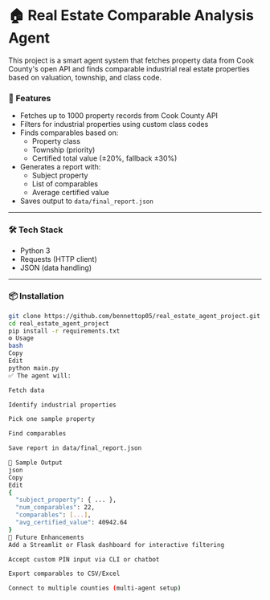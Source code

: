 # 🏠 Real Estate Comparable Analysis Agent

This project is a smart agent system that fetches property data from Cook County's open API and finds comparable industrial real estate properties based on valuation, township, and class code.

### 🚀 Features

- Fetches up to 1000 property records from Cook County API
- Filters for industrial properties using custom class codes
- Finds comparables based on:
  - Property class
  - Township (priority)
  - Certified total value (±20%, fallback ±30%)
- Generates a report with:
  - Subject property
  - List of comparables
  - Average certified value
- Saves output to `data/final_report.json`

---

### 🛠️ Tech Stack

- Python 3
- Requests (HTTP client)
- JSON (data handling)

---

### 📦 Installation

```bash
git clone https://github.com/bennettop05/real_estate_agent_project.git
cd real_estate_agent_project
pip install -r requirements.txt
⚙️ Usage
bash
Copy
Edit
python main.py
✅ The agent will:

Fetch data

Identify industrial properties

Pick one sample property

Find comparables

Save report in data/final_report.json

📄 Sample Output
json
Copy
Edit
{
  "subject_property": { ... },
  "num_comparables": 22,
  "comparables": [...],
  "avg_certified_value": 40942.64
}
🤖 Future Enhancements
Add a Streamlit or Flask dashboard for interactive filtering

Accept custom PIN input via CLI or chatbot

Export comparables to CSV/Excel

Connect to multiple counties (multi-agent setup)